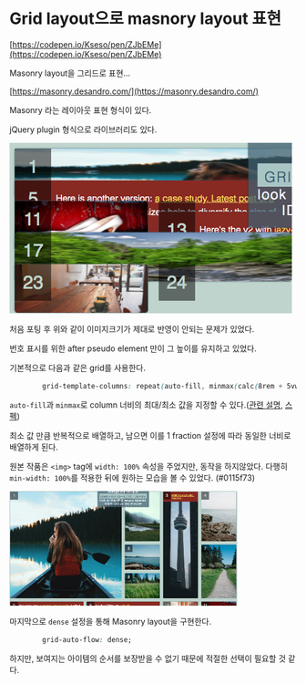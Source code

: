 Grid layout으로 masnory layout 표현
===

[https://codepen.io/Kseso/pen/ZJbEMe](https://codepen.io/Kseso/pen/ZJbEMe)

Masonry layout을 그리드로 표현...

[https://masonry.desandro.com/](https://masonry.desandro.com/)

Masonry 라는 레이아웃 표현 형식이 있다.

jQuery plugin 형식으로 라이브러리도 있다.

![](2017-11-17-10-14-55.png)

처음 포팅 후 위와 같이 이미지크기가 제대로 반영이 안되는 문제가 있었다.

번호 표시를 위한 after pseudo element 만이 그 높이를 유지하고 있었다.

기본적으로 다음과 같은 grid를 사용한다.

```css
        grid-template-columns: repeat(auto-fill, minmax(calc(8rem + 5vw + 5vh), 1fr));
```

`auto-fill`과 `minmax`로 column 너비의 최대/최소 값을 지정할 수 있다.([관련 설명](https://rachelandrew.co.uk/archives/2016/04/12/flexible-sized-grids-with-auto-fill-and-minmax/), [스펙](https://drafts.csswg.org/css-grid/#auto-repeat))

최소 값 만큼 반복적으로 배열하고, 남으면 이를 1 fraction 설정에 따라 동일한 너비로 배열하게 된다.

원본 작품은 `<img>` tag에 `width: 100%` 속성을 주었지만, 동작을 하지않았다. 다행히 `min-width: 100%`를 적용한 뒤에 원하는 모습을 볼 수 있었다. (#0115f73)

![](2017-11-17-11-03-13.png)

마지막으로 `dense` 설정을 통해 Masonry layout을 구현한다.

``` css
        grid-auto-flow: dense;
```

하지만, 보여지는 아이템의 순서를 보장받을 수 없기 때문에 적절한 선택이 필요할 것 같다.
